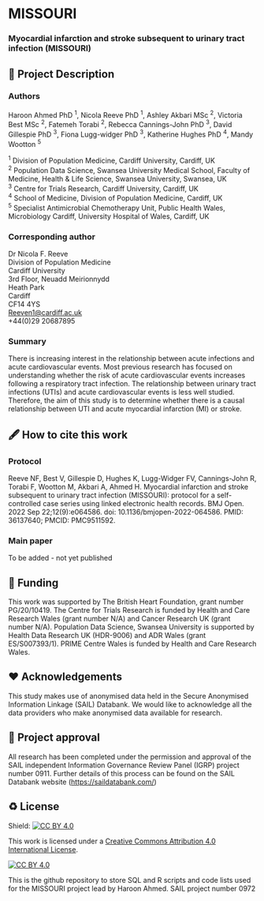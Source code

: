 # MISSOURI
### Myocardial infarction and stroke subsequent to urinary tract infection (MISSOURI)

## 📝 Project Description

### Authors  
  
Haroon Ahmed PhD <sup>1</sup>, Nicola Reeve PhD <sup>1</sup>, Ashley Akbari MSc <sup>2</sup>, Victoria Best MSc <sup>2</sup>, Fatemeh Torabi <sup>2</sup>, Rebecca Cannings-John PhD <sup>3</sup>, David Gillespie PhD <sup>3</sup>, Fiona Lugg-widger PhD <sup>3</sup>, Katherine Hughes PhD <sup>4</sup>,  Mandy Wootton <sup>5</sup>  
  
<sup>1</sup> Division of Population Medicine, Cardiff University, Cardiff, UK <br>
<sup>2</sup> Population Data Science, Swansea University Medical School, Faculty of Medicine, Health & Life Science, Swansea University, Swansea, UK <br>
<sup>3</sup> Centre for Trials Research, Cardiff University, Cardiff, UK <br>
<sup>4</sup> School of Medicine, Division of Population Medicine, Cardiff, UK <br>
<sup>5</sup> Specialist Antimicrobial Chemotherapy Unit, Public Health Wales, Microbiology Cardiff, University Hospital of Wales, Cardiff, UK
  
### Corresponding author  
Dr Nicola F. Reeve  
Division of Population Medicine  
Cardiff University  
3rd Floor, Neuadd Meirionnydd  
Heath Park  
Cardiff  
CF14 4YS  
Reeven1@cardiff.ac.uk  
+44(0)29 20687895  

### Summary  
  
There is increasing interest in the relationship between acute infections and acute cardiovascular events. Most previous research has focused on understanding whether the risk of acute cardiovascular events increases following a respiratory tract infection. The relationship between urinary tract infections (UTIs) and acute cardiovascular events is less well studied. Therefore, the aim of this study is to determine whether there is a causal relationship between UTI and acute myocardial infarction (MI) or stroke.

## 🖋 How to cite this work

### Protocol  
Reeve NF, Best V, Gillespie D, Hughes K, Lugg-Widger FV, Cannings-John R, Torabi F, Wootton M, Akbari A, Ahmed H. Myocardial infarction and stroke subsequent to urinary tract infection (MISSOURI): protocol for a self-controlled case series using linked electronic health records. BMJ Open. 2022 Sep 22;12(9):e064586. doi: 10.1136/bmjopen-2022-064586. PMID: 36137640; PMCID: PMC9511592.

### Main paper  
To be added - not yet published

## 📃 Funding

This work was supported by The British Heart Foundation, grant number PG/20/10419. The Centre for Trials Research is funded by Health and Care Research Wales (grant number N/A) and Cancer Research UK (grant number N/A). Population Data Science, Swansea University is supported by Health Data Research UK (HDR-9006) and ADR Wales (grant ES/S007393/1). PRIME Centre Wales is funded by Health and Care Research Wales.  

## ❤ Acknowledgements

This study makes use of anonymised data held in the Secure Anonymised Information Linkage (SAIL) Databank. We would like to acknowledge all the data providers who make anonymised data available for research.  

## 🤝 Project approval

All research has been completed under the permission and approval of the SAIL independent Information Governance Review Panel (IGRP) project number 0911. Further details of this process can be found on the SAIL Databank website (https://saildatabank.com/)

## ♻️ License

Shield: [![CC BY 4.0][cc-by-shield]][cc-by]

This work is licensed under a
[Creative Commons Attribution 4.0 International License][cc-by].

[![CC BY 4.0][cc-by-image]][cc-by]

[cc-by]: http://creativecommons.org/licenses/by/4.0/
[cc-by-image]: https://i.creativecommons.org/l/by/4.0/88x31.png
[cc-by-shield]: https://img.shields.io/badge/License-CC%20BY%204.0-lightgrey.svg

This is the github repository to store SQL and R scripts and code lists used for the MISSOURI project lead by Haroon Ahmed.
SAIL project number 0972
